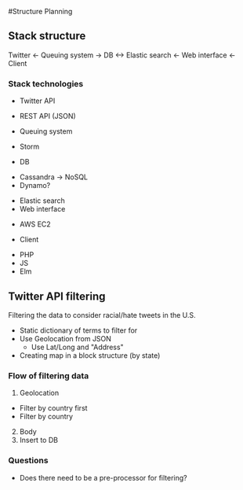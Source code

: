 #Structure Planning

## Stack structure
Twitter <- Queuing system -> DB <-> Elastic search <- Web interface <- Client

### Stack technologies
+ Twitter API
 * REST API (JSON)
+ Queuing system
 * Storm
+ DB
 * Cassandra -> NoSQL
 * Dynamo?
+ Elastic search
+ Web interface
 * AWS EC2
+ Client
 * PHP
 * JS
 * Elm

## Twitter API filtering
Filtering the data to consider racial/hate tweets in the U.S.
+ Static dictionary of terms to filter for
+ Use Geolocation from JSON
  * Use Lat/Long and "Address"
+ Creating map in a block structure (by state)

### Flow of filtering data
1. Geolocation
  * Filter by country first
  * Filter by country
2. Body
3. Insert to DB

### Questions
+ Does there need to be a pre-processor for filtering?
